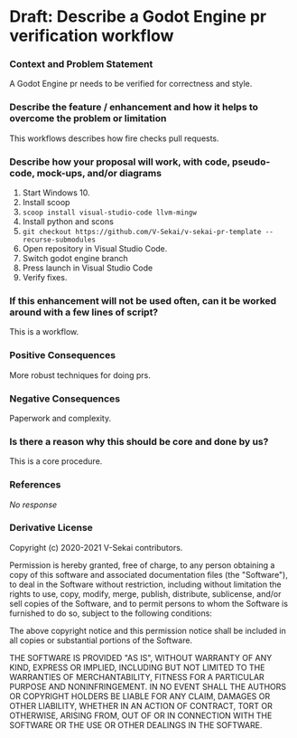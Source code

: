 # Draft: Describe a Godot Engine pr verification workflow

### Context and Problem Statement

A Godot Engine pr needs to be verified for correctness and style.

### Describe the feature / enhancement and how it helps to overcome the problem or limitation

This workflows describes how fire checks pull requests.

### Describe how your proposal will work, with code, pseudo-code, mock-ups, and/or diagrams

1. Start Windows 10.
1. Install scoop
1. `scoop install visual-studio-code llvm-mingw`
1. Install python and scons
1. `git checkout https://github.com/V-Sekai/v-sekai-pr-template --recurse-submodules`
1. Open repository in Visual Studio Code.
1. Switch godot engine branch
1. Press launch in Visual Studio Code
1. Verify fixes.

### If this enhancement will not be used often, can it be worked around with a few lines of script?

This is a workflow.

### Positive Consequences

More robust techniques for doing prs.

### Negative Consequences

Paperwork and complexity.

### Is there a reason why this should be core and done by us?

This is a core procedure.

### References

_No response_

### Derivative License

Copyright (c) 2020-2021 V-Sekai contributors.

Permission is hereby granted, free of charge, to any person obtaining a copy
of this software and associated documentation files (the "Software"), to deal
in the Software without restriction, including without limitation the rights
to use, copy, modify, merge, publish, distribute, sublicense, and/or sell
copies of the Software, and to permit persons to whom the Software is
furnished to do so, subject to the following conditions:

The above copyright notice and this permission notice shall be included in all
copies or substantial portions of the Software.

THE SOFTWARE IS PROVIDED "AS IS", WITHOUT WARRANTY OF ANY KIND, EXPRESS OR
IMPLIED, INCLUDING BUT NOT LIMITED TO THE WARRANTIES OF MERCHANTABILITY,
FITNESS FOR A PARTICULAR PURPOSE AND NONINFRINGEMENT. IN NO EVENT SHALL THE
AUTHORS OR COPYRIGHT HOLDERS BE LIABLE FOR ANY CLAIM, DAMAGES OR OTHER
LIABILITY, WHETHER IN AN ACTION OF CONTRACT, TORT OR OTHERWISE, ARISING FROM,
OUT OF OR IN CONNECTION WITH THE SOFTWARE OR THE USE OR OTHER DEALINGS IN THE
SOFTWARE.
